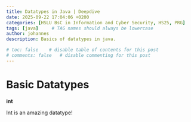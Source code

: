 ```yaml
---
title: Datatypes in Java | Deepdive
date: 2025-09-22 17:04:06 +0200
categories: [HSLU BsC in Information and Cyber Security, HS25, PRG]
tags: [java]     # TAG names should always be lowercase
author: johannes
description: Basics of datatypes in java.

# toc: false    # disable table of contents for this post
# comments: false   # disable commenting for this post
---
```


# Basic Datatypes

**int**

Int is an amazing datatype!